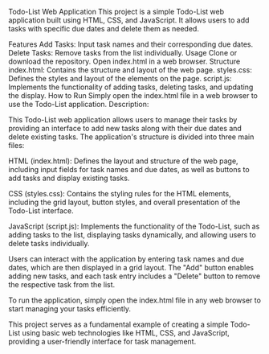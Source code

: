 Todo-List Web Application
This project is a simple Todo-List web application built using HTML, CSS, and JavaScript. It allows users to add tasks with specific due dates and delete them as needed.

Features
Add Tasks: Input task names and their corresponding due dates.
Delete Tasks: Remove tasks from the list individually.
Usage
Clone or download the repository.
Open index.html in a web browser.
Structure
index.html: Contains the structure and layout of the web page.
styles.css: Defines the styles and layout of the elements on the page.
script.js: Implements the functionality of adding tasks, deleting tasks, and updating the display.
How to Run
Simply open the index.html file in a web browser to use the Todo-List application.
Description:

This Todo-List web application allows users to manage their tasks by providing an interface to add new tasks along with their due dates and delete existing tasks. The application's structure is divided into three main files:

HTML (index.html): Defines the layout and structure of the web page, including input fields for task names and due dates, as well as buttons to add tasks and display existing tasks.

CSS (styles.css): Contains the styling rules for the HTML elements, including the grid layout, button styles, and overall presentation of the Todo-List interface.

JavaScript (script.js): Implements the functionality of the Todo-List, such as adding tasks to the list, displaying tasks dynamically, and allowing users to delete tasks individually.

Users can interact with the application by entering task names and due dates, which are then displayed in a grid layout. The "Add" button enables adding new tasks, and each task entry includes a "Delete" button to remove the respective task from the list.

To run the application, simply open the index.html file in any web browser to start managing your tasks efficiently.

This project serves as a fundamental example of creating a simple Todo-List using basic web technologies like HTML, CSS, and JavaScript, providing a user-friendly interface for task management.
